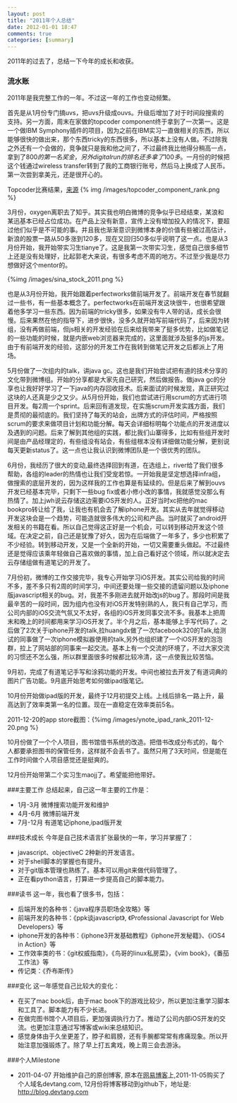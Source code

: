 ```yaml
---
layout: post
title: "2011年个人总结"
date: 2012-01-01 18:47
comments: true
categories: [summary]
---
```


2011年的过去了，总结一下今年的成长和收获。

### 流水账

2011年是我完整工作的一年。不过这一年的工作也变动频繁。

首先是从1月份专门搞uvs，把uvs升级成ouvs。升级后增加了对于时间段搜索的支持。另一方面，周末在家做的topcoder component终于拿到了一次第一。这是一个做IBM Symphony插件的项目，因为之前在IBM实习一直做相关的东西，所以能够很快的做出来，那个东西tricky的东西很多，所以基本上没有人做。不过除我之外还有一个会做的，竞争就只是我和他之间了，不过最终我比他得分稍高一点，拿到了800$的第一名奖金，另外digital run的排名还多拿了100多$。一月份的时候把这个钱通过wireless
transfer转到了我的工商银行账号，然后马上换成了人民币。第一次尝到拿美元，还是很开心的。

<!--more-->
Topcoder比赛结果，[来源](http://community.topcoder.com/tc?module=CompContestDetails&pj=30014856)
{% img /images/topcoder_component_rank.png %}

3月份，oxygen离职去了知乎。其实我也明白微博的竞争似乎已经结束，某浪和某迅基本已经占位成功。在产品上没有新意，宣传上没有增加投入的情况下，要超过他们似乎是不可能的事。并且我也渐渐意识到微博本身的价值有些被过高估计，新浪的股票一路从50多涨到120多，现在又回归50多似乎说明了这一点。也是从3月份开始，我开始带实习生tianye了。这是我第一次带实习生，感觉自己很多细节上还是没有处理好，比起郭老大来说，有很多考虑不周的地方。不过至少我是尽力想做好这个mentor的。

{%img /images/sina_stock_2011.png %}

也是从3月份开始，我开始跟着perfectworks做前端开发了。前端开发在春节就翻过一些书，有一些基本概念了。perfectworks在前端开发这块很牛，也很希望跟着他多学习一些东西。因为前端的tricky很多，如果没有牛人带的话，成长会很慢。后来果然在他的指导下，进步很快，没多久就开始写前端代码了，后来因为转组，没有再做前端，但js相关的开发经验在后来给我带来了挺多优势，比如做笔记的一些功能的时候，就是内嵌web浏览器来完成的，这里面就涉及挺多的js开发。由于有前端开发的经验，这部分的开发工作在我转到做笔记开发之后都派上了用场。

5月份做了一次组内的talk，讲java gc。这也是我们开始尝试把有道的技术分享的文化带到微博组。开始的分享都是大家先自己研究，然后做报告。做java
gc的分享也让我好好学习了一下java的内存回收技术。后来面试的时候发现，真正研究过这块的人还真是少之又少。从5月份开始，我们也尝试进行用scrum的方式进行项目开发。每2周一个sprint。后来回有道发现，在实施scrum开发实践方面，我们是贯彻的最彻底的。我们坚持了每天的站会，出牌方式的评估时间，严格按照scrum的要求来做项目计划和功能分解。每天会详细标明每个功能点的开发进度以及遇到的问题。后来了解到其他组的实践，都比我们山寨得多，比如有些组开发时间是由产品经理定的，有些组没有站会，有些组根本没有详细做功能分解，更别说每天更新status了。这一点也让我认识到微博团队是一个很优秀的团队。

6月份，我经历了很大的变动,最终选择回到有道，在选组上，river给了我们很多帮助，各组的leader的热情也让我们受宠若惊。一开始我是坚定想选择infra组，做搜索的底层开发的，因为这样我的工作也算是有延续的。但是后来了解到ouvs开发已经基本完毕，只剩下一些bug fix或者小修小改的事情，我就感觉没那么有热情了。加上jwh说云存储这边需要iOS开发的人。正好当时xc把他的mac bookpro转让给了我，让我也有机会去了解iphone开发。其实从去年就觉得移动开发这块会是一个趋势，可能造就很多伟大的公司和产品。当时就买了android开发相关的书籍在看。所以自己觉得这正好是一个机会，可以转到移动开发这个领域。在决定之前，自己还是犹豫了好久，因为在后端做了一年多了，多少也积累了不少经验。转到移动开发，又是一个全新的开始，一切又需要重头做起。不过最终还是觉得应该乘年轻做自己喜欢做的事情，加上自己看好这个领域，所以就决定去云存储组做有道笔记的开发了。

7月份初，微博的工作交接完毕，我专心开始学习iOS开发。其实公司给我的时间不多，差不多只有2周的时间学习，中间还要处理一些交接的遗留问题以及iphone版javascript相关的bug。对，我差不多刚进去就开始改js的bug了。那段时间是我最辛苦的一段时间，因为组内也没有对iOS开发特别熟的人，我只有自己学习，而公司内部的iOS交流气氛又不太好，各组的iOS开发同事交流不多。我基本上把周末和晚上的时间都用来学习iOS开发了。半个月之后，基本能够上手写代码了。之后做了2次关于iphone开发的talk,拉huangdx做了一次facebook320的Talk,给测试的同事做了一次iphone模拟器使用的talk,另外也组织建了一个iOS开发的泡泡群，拉上了网站部的同事来一起交流。基本上有一个交流的环境了，不过大家交流的习惯还不怎么强，所以群里面很多时候都比较冷清，这一点使我比较苦恼。

9月初，完成了有道笔记手写和涂鸦功能的开发。中间也被拉去开发了有道词典的图片广告功能。9月底开始思考如何做ipad版笔记。

10月份开始做ipad版的开发，最终于12月初提交上线。上线后排名一路上升，最高达到了效率类第一名的位置。现在一直稳定在效率类前5名。

2011-12-20的app store截图：{%img /images/ynote_ipad_rank_2011-12-20.png %}

10月份做了一个个人项目，图书馆借书系统的改造。把借书改成分布式的，每个人都要承担图书的保管任务，这样就不会丢书了。虽然只用了3天时间，但是能在工作时间做个人项目感觉还是挺爽的。

12月份开始带第二个实习生maojj了。希望能把他带好。

###主要工作
总结起来，自己这一年主要的工作是：

 * 1月-3月 微博搜索功能开发和维护
 * 4月-6月 微博前端开发
 * 7月-12月 有道笔记iphone,ipad版开发

###技术成长
今年是自己技术语言扩张最快的一年，学习并掌握了：

* javascript、objectiveC 2种新的开发语言。
* 对于shell脚本的掌握也有提升。
* 对于git版本管理也熟练了。基本可以用git来做代码管理了。
* 正在看python语言，打算进一步提高自己的脚本能力。

###读书
这一年，我也看了很多书，包括：

* 后端开发的各种书：《java程序员职场全攻略》等
* 前端开发的各种书：《ppk谈javascript》, 《Professional Javascript for Web Developers》等
* iphone开发的各种书：《iphone3开发基础教程》《iphone开发秘籍》、《iOS4 in Action》等
* 工作效率类的书：《git权威指南》，《鸟哥的linux私房菜》，《vim book》，《番茄工作法》等
* 传记类：《乔布斯传》

###变化
这一年感觉自己比较大的变化：

* 在买了mac book后，由于mac book下的游戏比较少，所以更加注重学习脚本和工具了。脚本能力有不少长进。
* 在做完图书馆个人项目后，更加强调执行力了。推动了公司内部iOS开发的交流。也更加注意通过写博客或wiki来总结知识。
* 感觉身体由于久坐更差了，脖子和肩膀，还有手腕都常常有疼痛现象。所以开始注意加强锻炼了。除了早上打五禽戏，晚上周三会去游泳。

###个人Milestone
* 2011-04-07 开始维护自己的原创博客, 原本在[网易博客](http://tangqiaoboy.blog.163.com)上,2011-11-05购买了个人域名devtang.com, 12月份将博客移动到github下，地址是: <http://blog.devtang.com>

